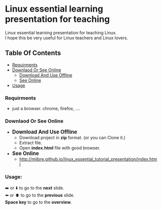 # Linux essential learning presentation for teaching
Linux essential learning presentation for teaching Linux.  
I hope this be very useful for Linux teachers and Linux lovers.

## Table Of Contents
+ [Requirments](#Requirments)
+ [Downlaod Or See Online](#Downlaod-Or-See-Online)
	+ [Download And Use Offline](#Download-And-Use-Offline)	
	+ [See Online](#See-Online)
+ [Usage](#Usage)

### Requirments
+ just a browser. chrome, firefox, ....

### Downlaod Or See Online
+ <big>**Download And Use Offline**</big>
	+ Download project in **zip** format. (or you can Clone it.)
	+ Extract file.
	+ Open **index.html** file with good browser.
+ <big>**See Online**</big>
	+ http://mlibre.github.io/linux_essential_tutorial_presentation/index.html

### Usage:
:arrow_right: or :arrow_down: to go to the **next** slide.  
:arrow_left: or :arrow_up: to go to the **previous** slide.  
**Space key** to go to the **overview**.
